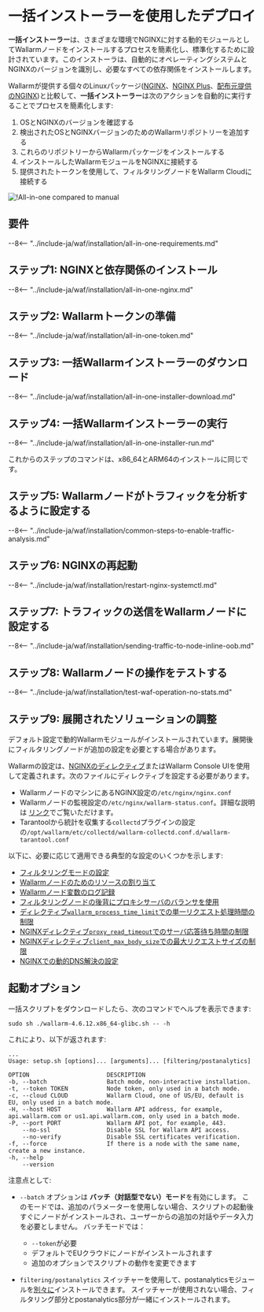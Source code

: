 [img-wl-console-users]:             ../../images/check-user-no-2fa.png
[wallarm-status-instr]:             ../../admin-en/configure-statistics-service.md
[memory-instr]:                     ../../admin-en/configuration-guides/allocate-resources-for-node.md
[waf-directives-instr]:             ../../admin-en/configure-parameters-en.md
[ptrav-attack-docs]:                ../../attacks-vulns-list.md#path-traversal
[attacks-in-ui-image]:           ../../images/admin-guides/test-attacks-quickstart.png
[waf-mode-instr]:                   ../../admin-en/configure-wallarm-mode.md
[logging-instr]:                    ../../admin-en/configure-logging.md
[proxy-balancer-instr]:             ../../admin-en/using-proxy-or-balancer-en.md
[process-time-limit-instr]:         ../../admin-en/configure-parameters-en.md#wallarm_process_time_limit
[configure-proxy-balancer-instr]:   ../../admin-en/configuration-guides/access-to-wallarm-api-via-proxy.md
[update-instr]:                     ../../updating-migrating/nginx-modules.md
[install-postanalytics-docs]:        ../../../admin-en/installation-postanalytics-en/
[dynamic-dns-resolution-nginx]:     ../../admin-en/configure-dynamic-dns-resolution-nginx.md
[waf-mode-recommendations]:          ../../about-wallarm/deployment-best-practices.md#follow-recommended-onboarding-steps
[ip-lists-docs]:                    ../../user-guides/ip-lists/overview.md
[versioning-policy]:                ../../updating-migrating/versioning-policy.md#version-list
[install-postanalytics-instr]:      ../../admin-en/installation-postanalytics-en.md
[waf-installation-instr-latest]:     /installation/nginx/dynamic-module/
[img-node-with-several-instances]:  ../../images/user-guides/nodes/wallarm-node-with-two-instances.png
[img-create-wallarm-node]:      ../../images/user-guides/nodes/create-cloud-node.png
[nginx-custom]:                 ../../faq/nginx-compatibility.md#is-wallarm-filtering-node-compatible-with-the-custom-build-of-nginx
[node-token]:                       ../../quickstart.md#deploy-the-wallarm-filtering-node
[api-token]:                        ../../user-guides/settings/api-tokens.md
[platform]:                         ../../admin-en/supported-platforms.md
[inline-docs]:                      ../inline/overview.md
[oob-docs]:                         ../oob/overview.md
[oob-advantages-limitations]:       ../oob/overview.md#advantages-and-limitations
[web-server-mirroring-examples]:    ../oob/web-server-mirroring/overview.md#examples-of-web-server-configuration-for-traffic-mirroring
[img-grouped-nodes]:                ../../images/user-guides/nodes/grouped-nodes.png
[wallarm-token-types]:              ../../user-guides/nodes/nodes.md#api-and-node-tokens-for-node-creation
[ip-lists-docs]:                    ../../user-guides/ip-lists/overview.md

# 一括インストーラーを使用したデプロイ

**一括インストーラー**は、さまざまな環境でNGINXに対する動的モジュールとしてWallarmノードをインストールするプロセスを簡素化し、標準化するために設計されています。このインストーラは、自動的にオペレーティングシステムとNGINXのバージョンを識別し、必要なすべての依存関係をインストールします。

Wallarmが提供する個々のLinuxパッケージ([NGINX](dynamic-module.md)、[NGINX Plus](../nginx-plus.md)、[配布元提供のNGINX](dynamic-module-from-distr.md))と比較して、**一括インストーラー**は次のアクションを自動的に実行することでプロセスを簡素化します:

1. OSとNGINXのバージョンを確認する
1. 検出されたOSとNGINXバージョンのためのWallarmリポジトリーを追加する
1. これらのリポジトリーからWallarmパッケージをインストールする
1. インストールしたWallarmモジュールをNGINXに接続する
1. 提供されたトークンを使用して、フィルタリングノードをWallarm Cloudに接続する

![!All-in-one compared to manual](../../images/installation-nginx-overview/manual-vs-all-in-one.png)

## 要件

--8<-- "../include-ja/waf/installation/all-in-one-requirements.md"

## ステップ1: NGINXと依存関係のインストール

--8<-- "../include-ja/waf/installation/all-in-one-nginx.md"

## ステップ2: Wallarmトークンの準備

--8<-- "../include-ja/waf/installation/all-in-one-token.md"

## ステップ3: 一括Wallarmインストーラーのダウンロード

--8<-- "../include-ja/waf/installation/all-in-one-installer-download.md"

## ステップ4: 一括Wallarmインストーラーの実行

--8<-- "../include-ja/waf/installation/all-in-one-installer-run.md"

これからのステップのコマンドは、x86_64とARM64のインストールに同じです。

## ステップ5: Wallarmノードがトラフィックを分析するように設定する

--8<-- "../include-ja/waf/installation/common-steps-to-enable-traffic-analysis.md"

## ステップ6: NGINXの再起動

--8<-- "../include-ja/waf/installation/restart-nginx-systemctl.md"

## ステップ7: トラフィックの送信をWallarmノードに設定する

--8<-- "../include-ja/waf/installation/sending-traffic-to-node-inline-oob.md"

## ステップ8: Wallarmノードの操作をテストする

--8<-- "../include-ja/waf/installation/test-waf-operation-no-stats.md"

## ステップ9: 展開されたソリューションの調整

デフォルト設定で動的Wallarmモジュールがインストールされています。展開後にフィルタリングノードが追加の設定を必要とする場合があります。

Wallarmの設定は、[NGINXのディレクティブ](../../admin-en/configure-parameters-en.md)またはWallarm Console UIを使用して定義されます。次のファイルにディレクティブを設定する必要があります。

* WallarmノードのマシンにあるNGINX設定の`/etc/nginx/nginx.conf`
* Wallarmノードの監視設定の`/etc/nginx/wallarm-status.conf`。詳細な説明は [リンク][wallarm-status-instr]でご覧いただけます。
* Tarantoolから統計を収集する`collectd`プラグインの設定の`/opt/wallarm/etc/collectd/wallarm-collectd.conf.d/wallarm-tarantool.conf`

以下に、必要に応じて適用できる典型的な設定のいくつかを示します:

* [フィルタリングモードの設定][waf-mode-instr]
* [Wallarmノードのためのリソースの割り当て][memory-instr]
* [Wallarmノード変数のログ記録][logging-instr]
* [フィルタリングノードの後背にプロキシサーバのバランサを使用][proxy-balancer-instr]
* [ディレクティブ`wallarm_process_time_limit`での単一リクエスト処理時間の制限][process-time-limit-instr]
* [NGINXディレクティブ`proxy_read_timeout`でのサーバ応答待ち時間の制限](https://nginx.org/en/docs/http/ngx_http_proxy_module.html#proxy_read_timeout)
* [NGINXディレクティブ`client_max_body_size`での最大リクエストサイズの制限](https://nginx.org/en/docs/http/ngx_http_core_module.html#client_max_body_size)
* [NGINXでの動的DNS解決の設定][dynamic-dns-resolution-nginx]

## 起動オプション

一括スクリプトをダウンロードしたら、次のコマンドでヘルプを表示できます:

```
sudo sh ./wallarm-4.6.12.x86_64-glibc.sh -- -h
```

これにより、以下が返されます:

```
...
Usage: setup.sh [options]... [arguments]... [filtering/postanalytics]

OPTION                      DESCRIPTION
-b, --batch                 Batch mode, non-interactive installation.
-t, --token TOKEN           Node token, only used in a batch mode.
-c, --cloud CLOUD           Wallarm Cloud, one of US/EU, default is EU, only used in a batch mode.
-H, --host HOST             Wallarm API address, for example, api.wallarm.com or us1.api.wallarm.com, only used in a batch mode.
-P, --port PORT             Wallarm API pot, for example, 443.
    --no-ssl                Disable SSL for Wallarm API access.
    --no-verify             Disable SSL certificates verification.
-f, --force                 If there is a node with the same name, create a new instance.
-h, --help
    --version
```

注意点として: 

* `--batch` オプションは **バッチ（対話型でない）モード**を有効にします。 このモードでは、追加のパラメーターを使用しない場合、スクリプトの起動後すぐにノードがインストールされ、ユーザーからの追加の対話やデータ入力を必要としません。 バッチモードでは：
 
    * `--token`が必要
    * デフォルトでEUクラウドにノードがインストールされます
    * 追加のオプションでスクリプトの動作を変更できます

* `filtering/postanalytics` スイッチャーを使用して、postanalyticsモジュールを[別々に](../../admin-en/installation-postanalytics-en.md#postanalytics-module-installation-via-all-in-one-installation-script)インストールできます。 スイッチャーが使用されない場合、フィルタリング部分とpostanalytics部分が一緒にインストールされます。